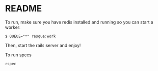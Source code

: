 # README

To run, make sure you have redis installed and running so you can start a worker:

    $ QUEUE="*" resque:work

Then, start the rails server and enjoy!

To run specs

    rspec



